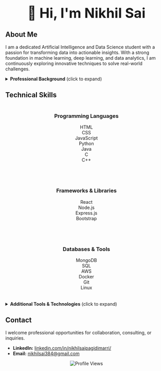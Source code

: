 <div align="center">
  <h1 style="font-size:3em;">👋 Hi, I'm Nikhil Sai</h1>
</div>

## About Me

I am a dedicated Artificial Intelligence and Data Science student with a passion for transforming data into actionable insights. With a strong foundation in machine learning, deep learning, and data analytics, I am continuously exploring innovative techniques to solve real-world challenges.

<details>
  <summary><strong>Professional Background</strong> (click to expand)</summary>
  
  Over the years, I have collaborated on diverse projects ranging from enterprise-level applications to innovative startup solutions. My approach combines technical precision with a keen eye for efficiency and quality.
</details>

## Technical Skills

<div style="display: flex; flex-wrap: wrap; justify-content: center; gap: 40px; margin-top: 20px;">
  <div style="min-width: 250px;">
    <h3 style="text-align: center;">Programming Languages</h3>
    <ul style="list-style: none; padding: 0; text-align: center;">
      <li>HTML</li>
      <li>CSS</li>
      <li>JavaScript</li>
      <li>Python</li>
      <li>Java</li>
      <li>C</li>
      <li>C++</li>
    </ul>
  </div>
  <div style="min-width: 250px;">
    <h3 style="text-align: center;">Frameworks & Libraries</h3>
    <ul style="list-style: none; padding: 0; text-align: center;">
      <li>React</li>
      <li>Node.js</li>
      <li>Express.js</li>
      <li>Bootstrap</li>
    </ul>
  </div>
  <div style="min-width: 250px;">
    <h3 style="text-align: center;">Databases & Tools</h3>
    <ul style="list-style: none; padding: 0; text-align: center;">
      <li>MongoDB</li>
      <li>SQL</li>
      <li>AWS</li>
      <li>Docker</li>
      <li>Git</li>
      <li>Linux</li>
    </ul>
  </div>
</div>

<details style="margin-top: 20px;">
  <summary><strong>Additional Tools & Technologies</strong> (click to expand)</summary>
  <ul>
    <li>TypeScript</li>
    <li>Redis</li>
    <li>GraphQL</li>
    <li>Webpack</li>
    <li>Babel</li>
  </ul>
</details>

## Contact

I welcome professional opportunities for collaboration, consulting, or inquiries.

- **LinkedIn:** [linkedin.com/in/nikhilsaipagidimarri/](https://www.linkedin.com/in/nikhilsaipagidimarri/)
- **Email:** [nikhilsai384@gmail.com](mailto:nikhilsai384@gmail.com)

<div align="center">
  <img src="https://komarev.com/ghpvc/?username=NIKHILSAI71&color=blueviolet" alt="Profile Views" />
</div>
